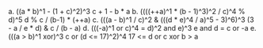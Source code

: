a. ((a * b)^1 - (1 + c)^2)^3
    c + 1 - b * a
b. ((((++a)^1 * (b - 1)^3)^2 / c)^4 % d)^5
    d % c / (b-1) * (++a)
c. (((a - b)^1 / c)^2 & (((d * e)^4 / a)^5 - 3)^6)^3
    (3 - a / e * d) & c / (b - a)
d. (((-a)^1 or c)^4 = d)^2 and e)^3
    e and d = c or -a
e. (((a > b)^1 xor)^3 c or (d <= 17)^2)^4
    17 <= d or c xor b > a
